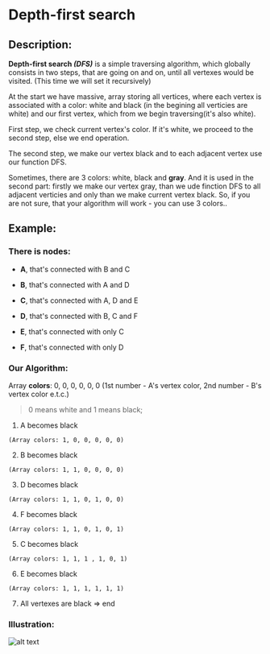 # Depth-first search

## Description:

**Depth-first search _(DFS)_** is a simple traversing algorithm, which globally consists in two steps, that are going on and on, until all vertexes would be visited. (This time we will set it recursively)

At the start we have massive, array storing all vertices, where each vertex is associated with a color: white and black (in the begining all verticies are white) and our first vertex, which from we begin traversing(it's also white). 

First step, we check current vertex's color. If it's white, we proceed to the second step, else we end operation.

The second step, we make our vertex black and to each adjacent vertex use our function DFS.

Sometimes, there are 3 colors: white, black and __gray__. And it is used in the second part: firstly we make our vertex gray, than we ude finction DFS to all adjacent verticies and only than we make current vertex black. So, if you are not sure, that your algorithm will work - you can use 3 colors..

## Example:

### There is nodes: 
- **A**, that's connected with B and C

- **B**, that's connected with A and D

- **C**, that's connected with A, D and E

- **D**, that's connected with B, C and F

- **E**, that's connected with only C

- **F**, that's connected with only D

### Our Algorithm:

Array **colors**: 0, 0, 0, 0, 0, 0 (1st number - A's vertex color, 2nd number - B's vertex color e.t.c.)
> 0 means white and 1 means black;

1. A becomes black
```
(Array colors: 1, 0, 0, 0, 0, 0)
```
2. B becomes black
```
(Array colors: 1, 1, 0, 0, 0, 0)
```
3. D becomes black
```
(Array colors: 1, 1, 0, 1, 0, 0)
```
4. F becomes black
```
(Array colors: 1, 1, 0, 1, 0, 1)
```
5. C becomes black
```
(Array colors: 1, 1, 1 , 1, 0, 1)
```
6. E becomes black
```
(Array colors: 1, 1, 1, 1, 1, 1)
```
7. All vertexes are black => end


### Illustration:

![alt text](https://github.com/RuS2m/CODE/tree/master/DFS/DFS.gif "DFS")

